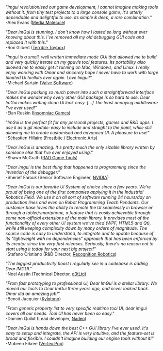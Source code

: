 _"imgui revolutionised our game development, i cannot imagine making tools without it. from tiny test projects to a large console game, it's utterly dependable and delightful to use. its simple & deep, a rare combination._"
<br>-Alex Evans ([Media Molecule](https://www.mediamolecule.com/))

_"Dear ImGui is stunning. I don't know how I lasted so long without ever knowing about this. I've removed all my old debugging GUI code and replaced it with this."_
<br>-Ron Gilbert ([Terrible Toybox](https://thimbleweedpark.com))

_"Imgui is a small, well written immediate mode GUI that allowed me to build and very quickly iterate on my gpuvis tool features. Its portability also allowed me to easily get it running on Mac, Windows, and Linux. I really enjoy working with Omar and sincerely hope I never have to work with large bloated UI toolkits ever again. Love Imgui!"_
<br>-Michael Sartain ([Valve Software](https://www.valvesoftware.com))

_"Dear ImGui packing so much power into such a straightforward interface makes me wonder why every other GUI package is so hard to use. Dear ImGui makes writing clean UI look easy. [...] The least annoying middleware I’ve ever used!"_
<br>-Elan Ruskin ([Insomniac Games](https://insomniac.games))

_"ImGui is the perfect fit for any personal projects, games and R&D apps. I use it as a git module: easy to include and straight to the point, while still allowing me to create customised and advanced UI. A pleasure to use!"_
<br>-Sébastien Hillaire ([Frostbite](https://www.ea.com/frostbite) / [Electronic Arts](https://www.ea.com))

_"Dear ImGui is amazing. It's pretty much the only sizable library written by someone else that I've ever enjoyed using."_
<br>-Shawn McGrath ([RAD Game Tools](http://www.radgametools.com/))

_"Dear imgui is the best thing that happened to programming since the invention of the debugger."_
<br>-Sherief Farouk (Senior Software Engineer, [NVIDIA](http://www.nvidia.com))

_"Dear ImGui is our favorite UI System of choice since a few years. We're proud of being one of the first companies applying it in the Industrial Robotics Field.
We use it on all sort of software running 24 hours/day on production lines and even on Robot Programming Teach Pendants.
Our customer base loves the ability to remote the UI seamlessly in browser or through a tablet/smartphone, a feature that is easily achievable through some non-official extensions of the main library.
It provides most of the functionality of every other UI system we've tried (WPF, HTML5 and Qt), while still keeping complexity down by many orders of magnitude.
The source code is easy to understand, to integrate and to update because of its "lightweight with no dependencies" approach that has been enforced by its creator since the very first releases.
Seriously, there's no reason not to start using it today for your next big project!"_
<br>-Stefano Cristiano (R&D Director, [Recognition Robotics](https://recognitionrobotics.com/))

_"The biggest productivity boost I regularly see in a codebase is adding Dear IMGUI."_
<br>-Noel Austin (Technical Director, [d3tLtd](https://d3tltd.com/))

_"From fast prototyping to professional UI, Dear ImGui is a stellar library. We moved our tools to Dear ImGui three years ago, and never looked back. Omar did an amazing job!"_
<br>-Benoit Jacquier ([Kylotonn](https://www.kylotonn.com))

_"From generic property list to very specific realtime tool UI, dear imgui covers all our needs. Tool UI has never been so easy."_
<br>-Damien Quilot (Lead developer, [Nadeo](https://www.nadeo.com/))

_"Dear ImGui is hands down the best C++ GUI library I've ever used. It's easy to setup and integrate, the API is very intuitive, and the feature-set is broad and flexible. I couldn't imagine building our engine tools without it!"_
<br>-Mobeen Fikree ([Vertex Pop](http://www.vertexpop.com/))
